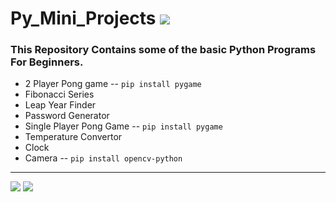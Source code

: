 # Py_Mini_Projects  [![](https://img.shields.io/badge/Language-Python-blue?logo=python)](https://www.python.org/)

### This Repository Contains some of the basic Python Programs For Beginners.

- 2 Player Pong game -- `pip install pygame`
- Fibonacci Series
- Leap Year Finder
- Password Generator
- Single Player Pong Game -- `pip install pygame`
- Temperature Convertor 
- Clock
- Camera -- `pip install opencv-python`

<hr>

[![](https://img.shields.io/badge/GitHub-InvisiblePro-blue?logo=github)](https://github.com/InvisiblePro)  [![](https://img.shields.io/badge/Contributer-@Idhant-lightblue?logo=github)](https://github.com/Idhant-6)
